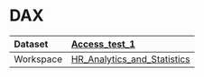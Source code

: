 



# DAX

|Dataset|[Access_test_1](./../Access_test_1.md)|
| :--- | :--- |
|Workspace|[HR_Analytics_and_Statistics](../../Workspaces/HR_Analytics_and_Statistics.md)|
